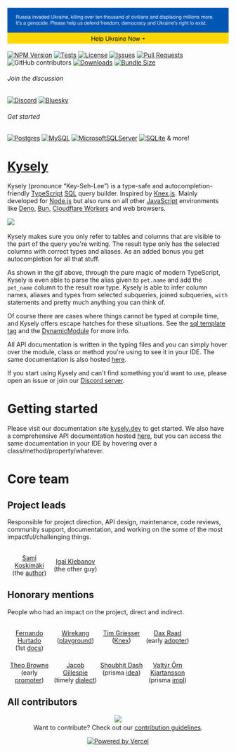 [![Stand With Ukraine](https://raw.githubusercontent.com/vshymanskyy/StandWithUkraine/main/banner2-direct.svg)](https://stand-with-ukraine.pp.ua)

[![NPM Version](https://img.shields.io/npm/v/kysely?style=flat&label=latest)](https://github.com/kysely-org/kysely/releases/latest)
[![Tests](https://github.com/kysely-org/kysely/actions/workflows/test.yml/badge.svg)](https://github.com/kysely-org/kysely)
[![License](https://img.shields.io/github/license/kysely-org/kysely?style=flat)](https://github.com/kysely-org/kysely/blob/master/LICENSE)
[![Issues](https://img.shields.io/github/issues-closed/kysely-org/kysely?logo=github)](https://github.com/kysely-org/kysely/issues?q=is%3Aissue+is%3Aopen+sort%3Aupdated-desc)
[![Pull Requests](https://img.shields.io/github/issues-pr-closed/kysely-org/kysely?label=PRs&logo=github&style=flat)](https://github.com/kysely-org/kysely/pulls?q=is%3Apr+is%3Aopen+sort%3Aupdated-desc)
![GitHub contributors](https://img.shields.io/github/contributors/kysely-org/kysely)
[![Downloads](https://img.shields.io/npm/dw/kysely?logo=npm)](https://www.npmjs.com/package/kysely)
[![Bundle Size](https://img.shields.io/bundlephobia/minzip/kysely?label=size&logo=npm)](https://bundlephobia.com/package/kysely)

###### Join the discussion ⠀⠀⠀⠀⠀⠀⠀ 
[![Discord](https://img.shields.io/badge/Discord-%235865F2.svg?style=flat&logo=discord&logoColor=white)](https://discord.gg/xyBJ3GwvAm)
[![Bluesky](https://img.shields.io/badge/Bluesky-0285FF?style=flat&logo=Bluesky&logoColor=white)](https://bsky.app/profile/kysely.dev)

###### Get started
[![Postgres](https://img.shields.io/badge/postgres-%23316192.svg?style=flat&logo=postgresql&logoColor=white)](https://kysely.dev/docs/getting-started?dialect=postgresql)
[![MySQL](https://img.shields.io/badge/mysql-4479A1.svg?style=flat&logo=mysql&logoColor=white)](https://kysely.dev/docs/getting-started?dialect=mysql)
[![MicrosoftSQLServer](https://img.shields.io/badge/Microsoft%20SQL%20Server-CC2927?style=flat&logo=microsoft%20sql%20server&logoColor=white)](https://kysely.dev/docs/getting-started?dialect=mssql)
[![SQLite](https://img.shields.io/badge/sqlite-%2307405e.svg?style=flat&logo=sqlite&logoColor=white)](https://kysely.dev/docs/getting-started?dialect=sqlite)
& more!

# [Kysely](https://kysely.dev)

Kysely (pronounce “Key-Seh-Lee”) is a type-safe and autocompletion-friendly [TypeScript](https://www.typescriptlang.org/) [SQL](https://en.wikipedia.org/wiki/SQL) query builder.
Inspired by [Knex.js](http://knexjs.org/). Mainly developed for [Node.js](https://nodejs.org/en/) but also
runs on all other [JavaScript](https://developer.mozilla.org/en-US/docs/Web/JavaScript) environments like [Deno](https://deno.com/), [Bun](https://bun.sh/), [Cloudflare Workers](https://workers.cloudflare.com/)
and web browsers.

![](https://github.com/kysely-org/kysely/blob/master/assets/demo.gif)

Kysely makes sure you only refer to tables and columns that are visible to the part of the query
you're writing. The result type only has the selected columns with correct types and aliases. As an
added bonus you get autocompletion for all that stuff.

As shown in the gif above, through the pure magic of modern TypeScript, Kysely is even able to parse
the alias given to `pet.name` and add the `pet_name` column to the result row type. Kysely is able to infer
column names, aliases and types from selected subqueries, joined subqueries, `with` statements and pretty
much anything you can think of.

Of course there are cases where things cannot be typed at compile time, and Kysely offers escape
hatches for these situations. See the [sql template tag](https://kysely-org.github.io/kysely-apidoc/interfaces/Sql.html)
and the [DynamicModule](https://kysely-org.github.io/kysely-apidoc/classes/DynamicModule.html#ref) for more info.

All API documentation is written in the typing files and you can simply hover over the module, class
or method you're using to see it in your IDE. The same documentation is also hosted [here](https://kysely-org.github.io/kysely-apidoc/).

If you start using Kysely and can't find something you'd want to use, please open an issue or join our
[Discord server](https://discord.gg/xyBJ3GwvAm).

# Getting started

Please visit our documentation site [kysely.dev](https://kysely.dev) to get started. We also have a comprehensive
API documentation hosted [here](https://kysely-org.github.io/kysely-apidoc/), but you can access the same
documentation in your IDE by hovering over a class/method/property/whatever.

# Core team

## Project leads

Responsible for project direction, API design, maintenance, code reviews, community support, documentation, and working on the some of the most 
impactful/challenging things.

<div style="display: grid; grid-template-columns: repeat(auto-fit, minmax(100px, 0.125fr)); gap: 5px; align-items: center; text-align: center;">
    <div>
        <a href="https://github.com/koskimas">
            <img src="https://avatars.githubusercontent.com/u/846508?v=4?s=100" width="100px;" alt=""/>
            <br />
            Sami Koskimäki
        </a>
        <br />
        (the <a href="https://web.archive.org/web/20211203210043/https://www.jakso.me/blog/kysely-a-type-safe-sql-query-builder-for-typescript">author</a>)
    </div>
    <div>
        <a href="https://github.com/igalklebanov">
            <img src="https://avatars.githubusercontent.com/u/14938291?v=4&s=100" width="100px;" alt=""/>
            <br />
            Igal Klebanov
        </a>
        <br />
        (the other guy)
    </div>
</div>

## Honorary mentions

People who had an impact on the project, direct and indirect.


<div style="display: grid; grid-template-columns: repeat(auto-fit, minmax(100px, 0.125fr)); gap: 5px; align-items: start; text-align: center;">
    <div>
        <a href="https://github.com/fhur">
                    <img src="https://avatars.githubusercontent.com/u/6452323?v=4&s=100" width="100px;" alt=""/>
                    <br />
                    Fernando Hurtado
                </a>
                <br />
        (1st <a href="https://kysely.dev">docs</a>)
    </div>
    <div>
        <a href="https://github.com/wirekang">
            <img src="https://avatars.githubusercontent.com/u/43294688?v=4&s=100" width="100px;" alt=""/>
            <br />
            Wirekang
        </a>
        <br />
        (<a href="https://kyse.link">playground</a>)
    </div>
    <div>
        <a href="https://github.com/tgriesser">
            <img src="https://avatars.githubusercontent.com/u/154748?v=4&s=100" width="100px;" alt=""/>
            <br />
            Tim Griesser
        </a>
        <br />
        (<a href="https://knexjs.org/">Knex</a>)
    </div>
    <div>
        <a href="https://github.com/thdxr">
            <img src="https://avatars.githubusercontent.com/u/826656?v=4&s=100" width="100px;" alt=""/>
            <br />
            Dax Raad
        </a>
        <br />
        (early <a href="https://thdxr.com/post/serverless-relational-showdown">adopter</a>)
    </div>
    <div>
        <a href="https://github.com/t3dotgg">
            <img src="https://avatars.githubusercontent.com/u/6751787?v=4&s=100" width="100px;" alt=""/>
            <br />
            Theo Browne
        </a>
        <br />
        (early <a href="https://discord.com/channels/966627436387266600/988912020558602331/993220628154961930">promoter</a>)
    </div>
    <div>
        <a href="https://github.com/jacobwgillespie">
            <img src="https://avatars.githubusercontent.com/u/130874?v=4&s=100" width="100px;" alt=""/>
            <br />
            Jacob Gillespie
        </a>
        <br />
        (timely <a href="https://github.com/depot/kysely-planetscale">dialect</a>)
    </div>
    <div>
        <a href="https://github.com/nexxeln">
         <img src="https://avatars.githubusercontent.com/u/95541290?v=4&s=100" width="100px" alt="" />
         <br />
         Shoubhit Dash
        </a>
        <br />
        (prisma <a href="https://www.nexxel.dev/blog/typesafe-database">idea</a>)
    </div>
        <div>
        <a href="https://github.com/nexxeln">
         <img src="https://avatars.githubusercontent.com/u/3050355?v=4&s=100" width="100px" alt="" />
         <br />
         Valtýr Örn Kjartansson
        </a>
        <br />
        (prisma <a href="https://github.com/valtyr/prisma-kysely">impl</a>)
    </div>
</div>

## All contributors

<p align="center">
    <a href="https://github.com/kysely-org/kysely/graphs/contributors">
        <img src="https://contrib.rocks/image?repo=kysely-org/kysely" />
    </a>
    </br>
    <span>Want to contribute? Check out our <a href="./CONTRIBUTING.md" >contribution guidelines</a>.</span>
</p>

<p align="center">
    <a href="https://vercel.com/?utm_source=kysely&utm_campaign=oss">
        <img src="https://kysely.dev/img/powered-by-vercel.svg" alt="Powered by Vercel" />
    </a>
</p>
